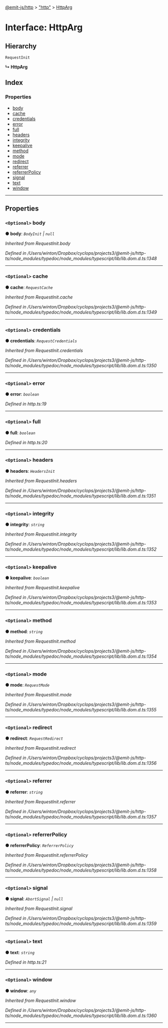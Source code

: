 [@emit-js/http](../README.md) > ["http"](../modules/_http_.md) > [HttpArg](../interfaces/_http_.httparg.md)

# Interface: HttpArg

## Hierarchy

 `RequestInit`

**↳ HttpArg**

## Index

### Properties

* [body](_http_.httparg.md#body)
* [cache](_http_.httparg.md#cache)
* [credentials](_http_.httparg.md#credentials)
* [error](_http_.httparg.md#error)
* [full](_http_.httparg.md#full)
* [headers](_http_.httparg.md#headers)
* [integrity](_http_.httparg.md#integrity)
* [keepalive](_http_.httparg.md#keepalive)
* [method](_http_.httparg.md#method)
* [mode](_http_.httparg.md#mode)
* [redirect](_http_.httparg.md#redirect)
* [referrer](_http_.httparg.md#referrer)
* [referrerPolicy](_http_.httparg.md#referrerpolicy)
* [signal](_http_.httparg.md#signal)
* [text](_http_.httparg.md#text)
* [window](_http_.httparg.md#window)

---

## Properties

<a id="body"></a>

### `<Optional>` body

**● body**: *`BodyInit` \| `null`*

*Inherited from RequestInit.body*

*Defined in /Users/winton/Dropbox/cyclops/projects3/@emit-js/http-ts/node_modules/typedoc/node_modules/typescript/lib/lib.dom.d.ts:1348*

___
<a id="cache"></a>

### `<Optional>` cache

**● cache**: *`RequestCache`*

*Inherited from RequestInit.cache*

*Defined in /Users/winton/Dropbox/cyclops/projects3/@emit-js/http-ts/node_modules/typedoc/node_modules/typescript/lib/lib.dom.d.ts:1349*

___
<a id="credentials"></a>

### `<Optional>` credentials

**● credentials**: *`RequestCredentials`*

*Inherited from RequestInit.credentials*

*Defined in /Users/winton/Dropbox/cyclops/projects3/@emit-js/http-ts/node_modules/typedoc/node_modules/typescript/lib/lib.dom.d.ts:1350*

___
<a id="error"></a>

### `<Optional>` error

**● error**: *`boolean`*

*Defined in http.ts:19*

___
<a id="full"></a>

### `<Optional>` full

**● full**: *`boolean`*

*Defined in http.ts:20*

___
<a id="headers"></a>

### `<Optional>` headers

**● headers**: *`HeadersInit`*

*Inherited from RequestInit.headers*

*Defined in /Users/winton/Dropbox/cyclops/projects3/@emit-js/http-ts/node_modules/typedoc/node_modules/typescript/lib/lib.dom.d.ts:1351*

___
<a id="integrity"></a>

### `<Optional>` integrity

**● integrity**: *`string`*

*Inherited from RequestInit.integrity*

*Defined in /Users/winton/Dropbox/cyclops/projects3/@emit-js/http-ts/node_modules/typedoc/node_modules/typescript/lib/lib.dom.d.ts:1352*

___
<a id="keepalive"></a>

### `<Optional>` keepalive

**● keepalive**: *`boolean`*

*Inherited from RequestInit.keepalive*

*Defined in /Users/winton/Dropbox/cyclops/projects3/@emit-js/http-ts/node_modules/typedoc/node_modules/typescript/lib/lib.dom.d.ts:1353*

___
<a id="method"></a>

### `<Optional>` method

**● method**: *`string`*

*Inherited from RequestInit.method*

*Defined in /Users/winton/Dropbox/cyclops/projects3/@emit-js/http-ts/node_modules/typedoc/node_modules/typescript/lib/lib.dom.d.ts:1354*

___
<a id="mode"></a>

### `<Optional>` mode

**● mode**: *`RequestMode`*

*Inherited from RequestInit.mode*

*Defined in /Users/winton/Dropbox/cyclops/projects3/@emit-js/http-ts/node_modules/typedoc/node_modules/typescript/lib/lib.dom.d.ts:1355*

___
<a id="redirect"></a>

### `<Optional>` redirect

**● redirect**: *`RequestRedirect`*

*Inherited from RequestInit.redirect*

*Defined in /Users/winton/Dropbox/cyclops/projects3/@emit-js/http-ts/node_modules/typedoc/node_modules/typescript/lib/lib.dom.d.ts:1356*

___
<a id="referrer"></a>

### `<Optional>` referrer

**● referrer**: *`string`*

*Inherited from RequestInit.referrer*

*Defined in /Users/winton/Dropbox/cyclops/projects3/@emit-js/http-ts/node_modules/typedoc/node_modules/typescript/lib/lib.dom.d.ts:1357*

___
<a id="referrerpolicy"></a>

### `<Optional>` referrerPolicy

**● referrerPolicy**: *`ReferrerPolicy`*

*Inherited from RequestInit.referrerPolicy*

*Defined in /Users/winton/Dropbox/cyclops/projects3/@emit-js/http-ts/node_modules/typedoc/node_modules/typescript/lib/lib.dom.d.ts:1358*

___
<a id="signal"></a>

### `<Optional>` signal

**● signal**: *`AbortSignal` \| `null`*

*Inherited from RequestInit.signal*

*Defined in /Users/winton/Dropbox/cyclops/projects3/@emit-js/http-ts/node_modules/typedoc/node_modules/typescript/lib/lib.dom.d.ts:1359*

___
<a id="text"></a>

### `<Optional>` text

**● text**: *`string`*

*Defined in http.ts:21*

___
<a id="window"></a>

### `<Optional>` window

**● window**: *`any`*

*Inherited from RequestInit.window*

*Defined in /Users/winton/Dropbox/cyclops/projects3/@emit-js/http-ts/node_modules/typedoc/node_modules/typescript/lib/lib.dom.d.ts:1360*

___


